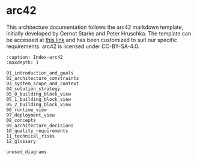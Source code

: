 <!--
SPDX-FileCopyrightText: 2023 2023, Nicolas Bota, Marcel Geiger, Florian Paul, Rajbir Singh, Niklas Sirch, Jan Swiridow, Duc Minh Vu, Mike Wegele

SPDX-License-Identifier: CC-BY-SA-4.0
-->

# arc42

This architecture documentation follows the arc42 markdown template, initially
developed by Gernot Starke and Peter Hruschka. The template can be accessed at
[this link](https://arc42.org/download) and has been customized to suit our
specific requirements. arc42 is licensed under CC-BY-SA-4.0.

```{toctree}
:caption: Index-arc42
:maxdepth: 1

01_introduction_and_goals
02_architecture_constraints
03_system_scope_and_context
04_solution_strategy
05_0_building_block_view
05_1_building_block_view
05_2_building_block_view
06_runtime_view
07_deployment_view
08_concepts
09_architecture_decisions
10_quality_requirements
11_technical_risks
12_glossary

unused_diagrams

```
